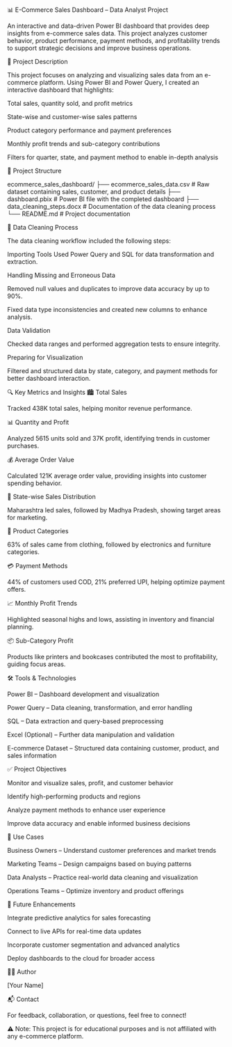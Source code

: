 📊 E-Commerce Sales Dashboard – Data Analyst Project

An interactive and data-driven Power BI dashboard that provides deep insights from e-commerce sales data. This project analyzes customer behavior, product performance, payment methods, and profitability trends to support strategic decisions and improve business operations.

📁 Project Description

This project focuses on analyzing and visualizing sales data from an e-commerce platform. Using Power BI and Power Query, I created an interactive dashboard that highlights:

Total sales, quantity sold, and profit metrics

State-wise and customer-wise sales patterns

Product category performance and payment preferences

Monthly profit trends and sub-category contributions

Filters for quarter, state, and payment method to enable in-depth analysis

📁 Project Structure

ecommerce_sales_dashboard/
├── ecommerce_sales_data.csv # Raw dataset containing sales, customer, and product details
├── dashboard.pbix # Power BI file with the completed dashboard
├── data_cleaning_steps.docx # Documentation of the data cleaning process
└── README.md # Project documentation

🧹 Data Cleaning Process

The data cleaning workflow included the following steps:

Importing Tools
Used Power Query and SQL for data transformation and extraction.

Handling Missing and Erroneous Data

Removed null values and duplicates to improve data accuracy by up to 90%.

Fixed data type inconsistencies and created new columns to enhance analysis.

Data Validation

Checked data ranges and performed aggregation tests to ensure integrity.

Preparing for Visualization

Filtered and structured data by state, category, and payment methods for better dashboard interaction.

🔍 Key Metrics and Insights
🏙️ Total Sales

Tracked 438K total sales, helping monitor revenue performance.

📊 Quantity and Profit

Analyzed 5615 units sold and 37K profit, identifying trends in customer purchases.

💰 Average Order Value

Calculated 121K average order value, providing insights into customer spending behavior.

📍 State-wise Sales Distribution

Maharashtra led sales, followed by Madhya Pradesh, showing target areas for marketing.

🛒 Product Categories

63% of sales came from clothing, followed by electronics and furniture categories.

💳 Payment Methods

44% of customers used COD, 21% preferred UPI, helping optimize payment offers.

📈 Monthly Profit Trends

Highlighted seasonal highs and lows, assisting in inventory and financial planning.

📦 Sub-Category Profit

Products like printers and bookcases contributed the most to profitability, guiding focus areas.

🛠️ Tools & Technologies

Power BI – Dashboard development and visualization

Power Query – Data cleaning, transformation, and error handling

SQL – Data extraction and query-based preprocessing

Excel (Optional) – Further data manipulation and validation

E-commerce Dataset – Structured data containing customer, product, and sales information

✅ Project Objectives

Monitor and visualize sales, profit, and customer behavior

Identify high-performing products and regions

Analyze payment methods to enhance user experience

Improve data accuracy and enable informed business decisions

💼 Use Cases

Business Owners – Understand customer preferences and market trends

Marketing Teams – Design campaigns based on buying patterns

Data Analysts – Practice real-world data cleaning and visualization

Operations Teams – Optimize inventory and product offerings

🔮 Future Enhancements

Integrate predictive analytics for sales forecasting

Connect to live APIs for real-time data updates

Incorporate customer segmentation and advanced analytics

Deploy dashboards to the cloud for broader access

🙋‍♂️ Author

[Your Name]

📬 Contact

For feedback, collaboration, or questions, feel free to connect!

⚠️ Note: This project is for educational purposes and is not affiliated with any e-commerce platform.